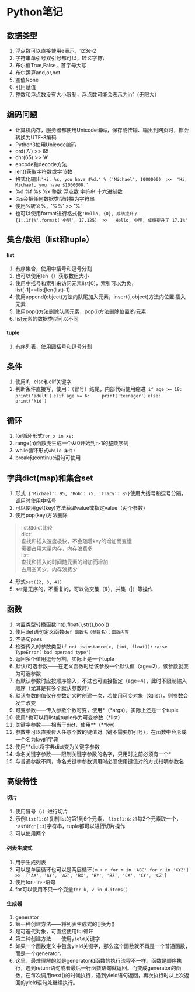 # Python笔记

## 数据类型
1. 浮点数可以直接使用e表示，123e-2
2. 字符串单引号双引号都可以，转义字符\
3. 布尔值True,False，首字母大写
4. 布尔运算and,or,not
5. 空值None
6. 引用赋值
7. 整数和浮点数没有大小限制，浮点数可能会表示为inf（无限大）

## 编码问题
- 计算机内存，服务器都使用Unicode编码，保存或传输、输出到网页时，都会转换为UTF-8编码
- Python3使用Unicode编码
- ord('A')  >>  65
- chr(65)  >>  'A'
- encode和decode方法
- len()获取字符数或字节数
- 格式化输出```'Hi, %s, you have $%d.' % ('Michael', 1000000)  >>  'Hi, Michael, you have $1000000.'```
- %d %f %s %x   整数 浮点数 字符串 十六进制数
- %s会把任何数据类型转换为字符串
- 使用%转义%，'%%'  >>  '%'
- 也可以使用format进行格式化```'Hello, {0}, 成绩提升了 {1:.1f}%'.format('小明', 17.125)  >>  'Hello, 小明, 成绩提升了 17.1%'```

## 集合/数组（list和tuple）
#### list
1. 有序集合，使用中括号和逗号分割
2. 也可以使用len（）获取数组大小
3. 使用中括号和索引来访问元素list[0]，索引可以为负，list[-1]==list[len(list)-1]
4. 使用append(object)方法向队尾加入元素，insert(i,object)方法向位置i插入元素
5. 使用pop()方法删除队尾元素，pop(i)方法删除位置i的元素
6. list元素的数据类型可以不同

#### tuple
1. 有序列表，使用圆括号和逗号分割

## 条件
1. 使用if，else和elif关键字
2. 判断条件直接写，使用：（冒号）结尾，内部代码使用缩进``` if age >= 18:```
```    print('adult')```
```elif age >= 6:```
```    print('teenager')```
```else:```
```    print('kid') ```

## 循环
1. for循环形式``` for x in xs: ```
2. range(n)函数虎生成一个从0开始到n-1的整数序列
3. while循环形式``` while 条件: ```
4. break和continue语句可使用

## 字典dict(map)和集合set
1. 形式``` {'Michael': 95, 'Bob': 75, 'Tracy': 85}```使用大括号和逗号分隔，调用时使用中括号
2. 可以使用get(key)方法获取value或指定value（两个参数）
3. 使用pop(key)方法删除
> list和dict比较          
 dict:        
    查找和插入速度极快，不会随着key的增加而变慢      
    需要占用大量内存，内存浪费多      
 list:      
      查找和插入的时间随元素的增加而增加        
      占用空间少，内存浪费少

4. 形式```set([2, 3, 4])```
5. set是无序的，不重复的，可以做交集（&），并集（|）等操作

## 函数
1. 内置类型转换函数int(),float(),str(),bool()
2. 使用def语句定义函数```def 函数名（参数名）：函数内容```
3. 空语句pass
4. 检查传入的参数类型```if not isinstance(x, (int, float)):```
```raise TypeError('bad operand type')```
5. 返回多个值用逗号分割，实际上是一个tuple
6. 默认/可选参数——在定义函数时给该参数一个默认值（age=2），该参数就变为可选参数
7. 有默认参数时应按顺序输入，不过也可直接指定（age=4），此时不限制输入顺序（尤其是有多个默认参数时）
8. 默认参数的值仅在参数定义时创建一次，若使用可变对象（如list），则参数会发生改变
9. 可变参数——传入参数个数可变，使用*（*args），实际上还是一个tuple
10. 使用\*也可以将list或tuple作为可变参数（*list）
11. 关键字参数——相当于dict，使用**（**kw)
12. 参数中可以直接传入任意个数的键值对（键不需要加引号），在函数中会形成一个名为kw的字典
13. 使用**dict将字典dict变为关键字参数
14. 命名关键字参数——限制关键字参数的名字，只用时之前必须有一个*
15. 与普通参数不同，命名关键字参数调用时必须使用键值对的方式指明参数名

## 高级特性
#### 切片
1. 使用冒号（:）进行切片
2. 示例```list[1:6]```复制list的第1到6个元素，  ```list[1:6:2]```每2个元素取一个，   ```'asfdfg'[:3]```字符串，tuple都可以进行切片操作
3. 可以使用两个

#### 列表生成式
1. 用于生成列表
2. 可以是单层循环也可以是两层循环```[m + n for m in 'ABC' for n in 'XYZ']  >>  ['AX', 'AY', 'AZ', 'BX', 'BY', 'BZ', 'CX', 'CY', 'CZ']```
3. 使用for···in···语句
4. for可以使用不只一个变量```for k, v in d.items()```

#### 生成器
1. generator
2. 第一种创建方法——将列表生成式的[]换为()
3. 是可迭代对象，可直接使用for循环
4. 第二种创建方法——使用```yield```关键字
5. 如果一个函数定义中包含yield关键字，那么这个函数就不再是一个普通函数，而是一个generator。
6. 这里，最难理解的就是generator和函数的执行流程不一样。函数是顺序执行，遇到return语句或者最后一行函数语句就返回。而变成generator的函数，在每次调用next()的时候执行，遇到yield语句返回，再次执行时从上次返回的yield语句处继续执行。